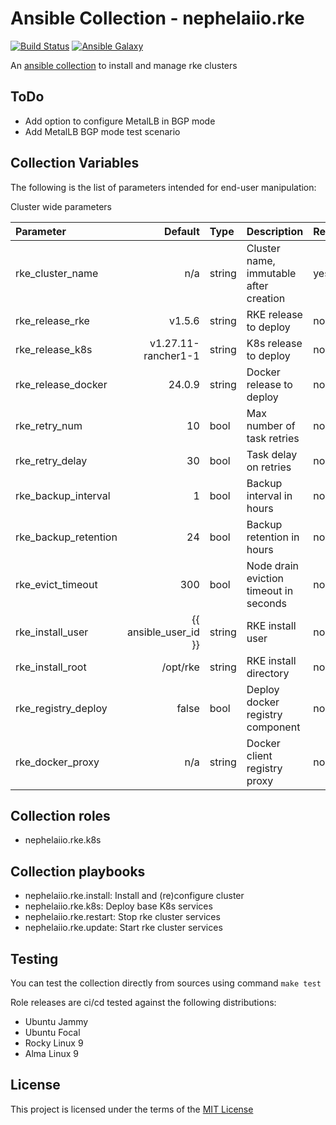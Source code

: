 # Ansible Collection - nephelaiio.rke

[![Build Status](https://github.com/nephelaiio/ansible-collection-rke/actions/workflows/molecule.yml/badge.svg)](https://github.com/nephelaiio/ansible-collection-rke/actions/wofklows/molecule.yml)
[![Ansible Galaxy](http://img.shields.io/badge/ansible--galaxy-nephelaiio.rke-blue.svg)](https://galaxy.ansible.com/ui/repo/published/nephelaiio/rke/)

An [ansible collection](https://galaxy.ansible.com/ui/repo/published/nephelaiio/rke/) to install and manage rke clusters

## ToDo

- Add option to configure MetalLB in BGP mode
- Add MetalLB BGP mode test scenario

## Collection Variables

The following is the list of parameters intended for end-user manipulation:

Cluster wide parameters

| Parameter            |               Default | Type   | Description                            | Required |
| :------------------- | --------------------: | :----- | :------------------------------------- | :------- |
| rke_cluster_name     |                   n/a | string | Cluster name, immutable after creation | yes      |
| rke_release_rke      |                v1.5.6 | string | RKE release to deploy                  | no       |
| rke_release_k8s      |   v1.27.11-rancher1-1 | string | K8s release to deploy                  | no       |
| rke_release_docker   |                24.0.9 | string | Docker release to deploy               | no       |
| rke_retry_num        |                    10 | bool   | Max number of task retries             | no       |
| rke_retry_delay      |                    30 | bool   | Task delay on retries                  | no       |
| rke_backup_interval  |                     1 | bool   | Backup interval in hours               | no       |
| rke_backup_retention |                    24 | bool   | Backup retention in hours              | no       |
| rke_evict_timeout    |                   300 | bool   | Node drain eviction timeout in seconds | no       |
| rke_install_user     | {{ ansible_user_id }} | string | RKE install user                       | no       |
| rke_install_root     |              /opt/rke | string | RKE install directory                  | no       |
| rke_registry_deploy  |                 false | bool   | Deploy docker registry component       | no       |
| rke_docker_proxy     |                   n/a | string | Docker client registry proxy           | no       |

## Collection roles

- nephelaiio.rke.k8s

## Collection playbooks

- nephelaiio.rke.install: Install and (re)configure cluster
- nephelaiio.rke.k8s: Deploy base K8s services
- nephelaiio.rke.restart: Stop rke cluster services
- nephelaiio.rke.update: Start rke cluster services

## Testing

You can test the collection directly from sources using command `make test`

Role releases are ci/cd tested against the following distributions:

- Ubuntu Jammy
- Ubuntu Focal
- Rocky Linux 9
- Alma Linux 9

## License

This project is licensed under the terms of the [MIT License](https://opensource.org/license/mit)
